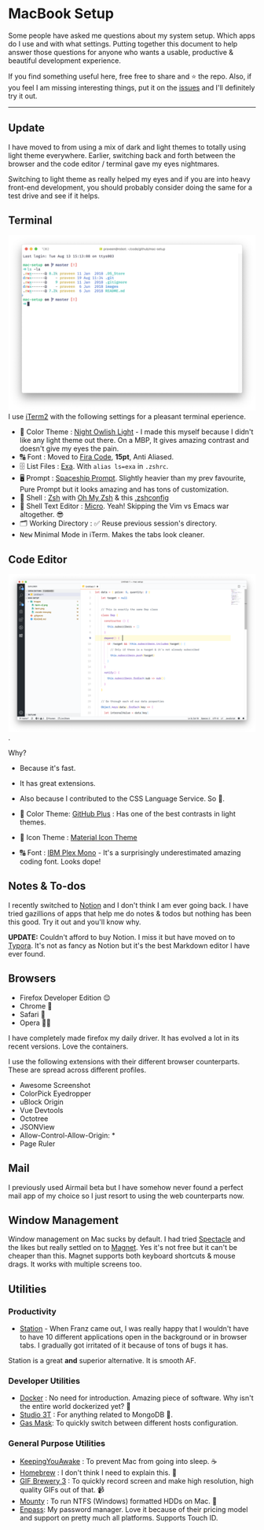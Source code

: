 # MacBook Setup

Some people have asked me questions about my system setup. Which apps do I use and with what settings. Putting together this document to help answer those questions for anyone who wants a usable, productive & beautiful development experience.

If you find something useful here, free free to share and ⭐️ the repo. Also, if you feel I am missing interesting things, put it on the [issues](https://github.com/praveenpuglia/mac-setup/issues) and I'll definitely try it out.

---

## Update

I have moved to from using a mix of dark and light themes to totally using light theme everywhere. Earlier, switching back and forth between the browser and the code editor / terminal gave my eyes nightmares.

Switching to light theme as really helped my eyes and if you are into heavy front-end development, you should probably consider doing the same for a test drive and see if it helps.

## Terminal

![Terminal Setup](./images/iterm-v2.png)
I use [iTerm2](https://www.iterm2.com/) with the following settings for a pleasant terminal eperience.

- 🎨 Color Theme : [Night Owlish Light](https://github.com/praveenpuglia/night-owlish-theme) - I made this myself because I didn't like any light theme out there. On a MBP, It gives amazing contrast and doesn't give my eyes the pain.
- 🔠 Font : Moved to [Fira Code](https://github.com/tonsky/FiraCode), **15pt**, Anti Aliased.
- 🗄 List Files : [Exa](https://github.com/ogham/exa). With `alias ls=exa` in `.zshrc`.
- 🖥 Prompt : [Spaceship Prompt](https://github.com/denysdovhan/spaceship-prompt). Slightly heavier than my prev favourite, Pure Prompt but it looks amazing and has tons of customization.
- 🐚 Shell : [Zsh](http://www.zsh.org/) with [Oh My Zsh](https://github.com/robbyrussell/oh-my-zsh) & this [.zshconfig](https://github.com/praveenpuglia/dotfiles/blob/master/.zshrc)
- 📝 Shell Text Editor : [Micro](https://github.com/zyedidia/micro). Yeah! Skipping the Vim vs Emacs war altogether. 😎
- 🗂 Working Directory : ✅ Reuse previous session's directory.
- <kbd>New</kbd> Minimal Mode in iTerm. Makes the tabs look cleaner.

## Code Editor

![Visual Studio Code](images/vscode-v2.png).

Why?

- Because it's fast.
- It has great extensions.
- Also because I contributed to the CSS Language Service. So 🤟.

- 🎨 Color Theme: [GitHub Plus](https://marketplace.visualstudio.com/items?itemName=thenikso.github-plus-theme) : Has one of the best contrasts in light themes.
- 💅 Icon Theme : [Material Icon Theme ](https://marketplace.visualstudio.com/items?itemName=PKief.material-icon-theme)
- 🔠 Font : [IBM Plex Mono](https://fonts.google.com/specimen/IBM+Plex+Mono) - It's a surprisingly underestimated amazing coding font. Looks dope!

## Notes & To-dos

I recently switched to [Notion](https://www.notion.so/) and I don't think I am ever going back. I have tried gazillions of apps that help me do notes & todos but nothing has been this good. Try it out and you'll know why.

**UPDATE:** Couldn't afford to buy Notion. I miss it but have moved on to [Typora](https://typora.io/). It's not as fancy as Notion but it's the best Markdown editor I have ever found.

## Browsers

- Firefox Developer Edition 😌
- Chrome 🤩
- Safari 🙂
- Opera 🕵️‍♂️

I have completely made firefox my daily driver. It has evolved a lot in its recent versions. Love the containers.

I use the following extensions with their different browser counterparts. These are spread across different profiles.

- Awesome Screenshot
- ColorPick Eyedropper
- uBlock Origin
- Vue Devtools
- Octotree
- JSONView
- Allow-Control-Allow-Origin: \*
- Page Ruler

## Mail

I previously used Airmail beta but I have somehow never found a perfect mail app of my choice so I just resort to using the web counterparts now.

## Window Management

Window management on Mac sucks by default. I had tried [Spectacle](https://www.spectacleapp.com/) and the likes but really settled on to [Magnet](https://itunes.apple.com/in/app/magnet/id441258766?mt=12). Yes it's not free but it can't be cheaper than this. Magnet supports both keyboard shortcuts & mouse drags. It works with multiple screens too.

## Utilities

### Productivity

- [Station](https://getstation.com/) - When Franz came out, I was really happy that I wouldn't have to have 10 different applications open in the background or in browser tabs. I gradually got irritated of it because of tons of bugs it has.

Station is a great **and** superior alternative. It is smooth AF.

### Developer Utilities

- [Docker](https://www.docker.com/) : No need for introduction. Amazing piece of software. Why isn't the entire world dockerized yet? 🤔
- [Studio 3T](https://studio3t.com/) : For anything related to MongoDB 🍃.
- [Gas Mask](https://github.com/2ndalpha/gasmask): To quickly switch between different hosts configuration.

### General Purpose Utilities

- [KeepingYouAwake](https://github.com/newmarcel/KeepingYouAwake) : To prevent Mac from going into sleep. ☕️
- [Homebrew](https://brew.sh/) : I don't think I need to explain this. 🍻
- [GIF Brewery 3](http://gifbrewery.com/) : To quickly record screen and make high resolution, high quality GIFs out of that. 📹
- [Mounty](http://enjoygineering.com/mounty/) : To run NTFS (Windows) formatted HDDs on Mac. 💽
- [Enpass](https://www.enpass.io/): My password manager. Love it because of their pricing model and support on pretty much all platforms. Supports Touch ID.
